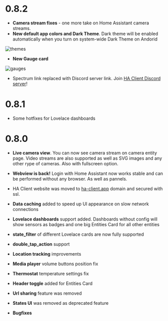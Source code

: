 # 0.8.2
 - **Camera stream fixes** - one more take on Home Assistant camera streams.
 - **New default app colors and Dark Theme**. Dark theme will be enabled automatically when you turn on system-wide Dark Theme on Andorid
 
 ![themes](https://ha-client.app/assets/images/whats_new/0.8/themes.png)
 
 - **New Gauge card**
 
 ![gauges](https://ha-client.app/assets/images/whats_new/0.8/gauge.png)
 
 - Spectrum link replaced with Discord server link. Join [HA Client Discord server](https://discord.gg/CBZpKu)!
# 0.8.1
 - Some hotfixes for Lovelace dashboards
# 0.8.0

 - **Live camera view**. You can now see camera stream on camera entity page. Video streams are also supported as well as SVG images and any other rype of cameras. Also with fullscreen option.

 - **Webview is back!** Login with Home Assistant now works stable and can be performed without any browser. As well as pannels.

 - HA Client website was moved to [ha-client.app](https://ha-client.app) domain and secured with ssl.

 - **Data caching** added to speed up UI appearance on slow network connections  

 - **Lovelace dashboards** support added. Dashboards without config will show sensors as badges and one big Entities Card for all other entities

 - **state_filter** of different Lovelace cards are now fully supported

 - **double_tap_action** support

 - **Location tracking** improvements

 - **Media player** volume buttons position fix

 - **Thermostat** temperature settings fix

 - **Header toggle** added for Entities Card

 - **Url sharing** feature was removed

 - **States UI** was removed as deprecated feature

 - **Bugfixes**
